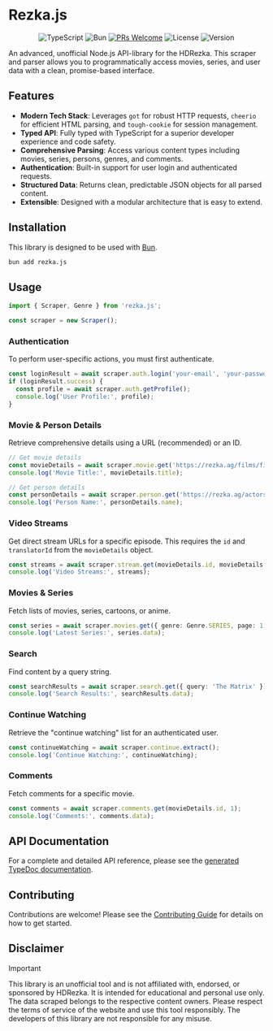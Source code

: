 # Rezka.js

<p align="center">
  <img src="https://img.shields.io/badge/TypeScript-3178C6?style=for-the-badge&logo=typescript&logoColor=white" alt="TypeScript" />
  <img src="https://img.shields.io/badge/Bun-000000?style=for-the-badge&logo=bun&logoColor=white" alt="Bun" />
  <a href="CONTRIBUTING.md"><img src="https://img.shields.io/badge/PRs-welcome-brightgreen.svg?style=for-the-badge" alt="PRs Welcome" /></a>
  <img src="https://img.shields.io/github/license/DepsCian/rezka.js?style=for-the-badge" alt="License" />
  <img src="https://img.shields.io/github/package-json/v/DepsCian/rezka.js?style=for-the-badge" alt="Version" />
</p>

An advanced, unofficial Node.js API-library for the HDRezka. This scraper and parser allows you to programmatically access movies, series, and user data with a clean, promise-based interface.

## Features

- **Modern Tech Stack**: Leverages `got` for robust HTTP requests, `cheerio` for efficient HTML parsing, and `tough-cookie` for session management.
- **Typed API**: Fully typed with TypeScript for a superior developer experience and code safety.
- **Comprehensive Parsing**: Access various content types including movies, series, persons, genres, and comments.
- **Authentication**: Built-in support for user login and authenticated requests.
- **Structured Data**: Returns clean, predictable JSON objects for all parsed content.
- **Extensible**: Designed with a modular architecture that is easy to extend.

## Installation

This library is designed to be used with [Bun](https://bun.sh/).

```bash
bun add rezka.js
```

## Usage

```typescript
import { Scraper, Genre } from 'rezka.js';

const scraper = new Scraper();
```

### Authentication

To perform user-specific actions, you must first authenticate.

```typescript
const loginResult = await scraper.auth.login('your-email', 'your-password');
if (loginResult.success) {
  const profile = await scraper.auth.getProfile();
  console.log('User Profile:', profile);
}
```

### Movie & Person Details

Retrieve comprehensive details using a URL (recommended) or an ID.

```typescript
// Get movie details
const movieDetails = await scraper.movie.get('https://rezka.ag/films/fiction/123-the-matrix.html');
console.log('Movie Title:', movieDetails.title);

// Get person details
const personDetails = await scraper.person.get('https://rezka.ag/actors/11-keanu-reeves/');
console.log('Person Name:', personDetails.name);
```

### Video Streams

Get direct stream URLs for a specific episode. This requires the `id` and `translatorId` from the `movieDetails` object.

```typescript
const streams = await scraper.stream.get(movieDetails.id, movieDetails.translators[0].id, 1, 1);
console.log('Video Streams:', streams);
```

### Movies & Series

Fetch lists of movies, series, cartoons, or anime.

```typescript
const series = await scraper.movies.get({ genre: Genre.SERIES, page: 1 });
console.log('Latest Series:', series.data);
```

### Search

Find content by a query string.

```typescript
const searchResults = await scraper.search.get({ query: 'The Matrix' });
console.log('Search Results:', searchResults.data);
```

### Continue Watching

Retrieve the "continue watching" list for an authenticated user.

```typescript
const continueWatching = await scraper.continue.extract();
console.log('Continue Watching:', continueWatching);
```

### Comments

Fetch comments for a specific movie.

```typescript
const comments = await scraper.comments.get(movieDetails.id, 1);
console.log('Comments:', comments.data);
```

## API Documentation

For a complete and detailed API reference, please see the [generated TypeDoc documentation](./docs/index.html).

## Contributing

Contributions are welcome! Please see the [Contributing Guide](CONTRIBUTING.md) for details on how to get started.

## Disclaimer

> [!IMPORTANT]
> This library is an unofficial tool and is not affiliated with, endorsed, or sponsored by HDRezka. It is intended for educational and personal use only. The data scraped belongs to the respective content owners. Please respect the terms of service of the website and use this tool responsibly. The developers of this library are not responsible for any misuse.
